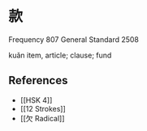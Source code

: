 # 款
Frequency 807
General Standard 2508

kuǎn
item, article; clause; fund

## References
- [[HSK 4]]
- [[12 Strokes]]
- [[欠 Radical]]